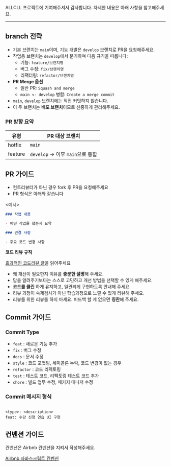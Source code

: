 ALLCLL 프로젝트에 기여해주셔서 감사합니다.
자세한 내용은 아래 사항을 참고해주세요.

---

## **branch 전략**

- 기본 브랜치는 `main`이며, 기능 개발은 `develop` 브랜치로 PR을 요청해주세요.
- 작업용 브랜치는 `develop`에서 분기하며 다음 규칙을 따릅니다:
  - 기능: `feature/브랜치명`
  - 버그 수정: `fix/브랜치명`
  - 리팩터링: `refactor/브랜치명`
- **PR Merge 옵션**
  - 일반 PR: `Squash and merge`
  - `main <- develop` 병합: `Create a merge commit`
- `main`, `develop` 브랜치에는 직접 커밋하지 않습니다.
- 이 두 브랜치는 **배포 브랜치**이므로 신중하게 관리해주세요.

### PR 방향 요약

| 유형    | PR 대상 브랜치                   |
| ------- | -------------------------------- |
| hotfix  | `main`                           |
| feature | `develop` → 이후 `main`으로 통합 |

## **PR 가이드**

- 컨트리뷰터가 아닌 경우 fork 후 PR을 요청해주세요
- PR 형식은 아래와 같습니다

<예시>

```md
### 작업 내용

- 어떤 작업을 했는지 요약

### 변경 사항

- 주요 코드 변경 사항
```

**코드 리뷰 규칙**

[효과적인 코드리뷰 글](https://tech.kakao.com/2022/03/17/2022-newkrew-onboarding-codereview/)을 읽어주세요

- 왜 개선이 필요한지 이유를 **충분한 설명**해 주세요.
- 답을 알려주기보다는 스스로 고민하고 개선 방법을 선택할 수 있게 해주세요.
- **코드를 클린** 하게 유지하고, 일관되게 구현하도록 안내해 주세요.
- 리뷰 과정이 숙제검사가 아닌 학습과정으로 느낄 수 있게 리뷰해 주세요.
- 리뷰를 위한 리뷰를 하지 마세요. 피드백 할 게 없으면 **칭찬**해 주세요.

## **Commit 가이드**

### Commit Type

- `feat` : 새로운 기능 추가
- `fix` : 버그 수정
- `docs` : 문서 수정
- `style` : 코드 포맷팅, 세미콜론 누락, 코드 변경이 없는 경우
- `refactor` : 코드 리펙토링
- `test` : 테스트 코드, 리펙토링 테스트 코드 추가
- `chore` : 빌드 업무 수정, 패키지 매니저 수정

### Commit 메시지 형식

```

<type>: <description>
feat: 수강 신청 연습 UI 구현

```

## **컨벤션 가이드**

컨벤션은 Airbnb 컨벤션을 지켜서 작성해주세요.

[Airbnb 자바스크립트 컨벤션](https://github.com/airbnb/javascript)
